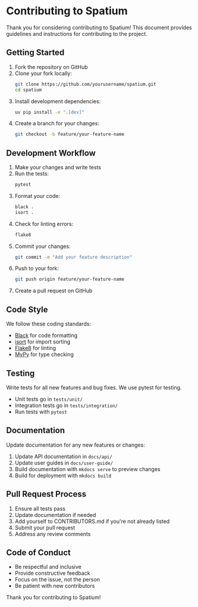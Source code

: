 # Contributing to Spatium

Thank you for considering contributing to Spatium! This document provides guidelines and instructions for contributing to the project.

## Getting Started

1. Fork the repository on GitHub
2. Clone your fork locally:
   ```bash
   git clone https://github.com/yourusername/spatium.git
   cd spatium
   ```
3. Install development dependencies:
   ```bash
   uv pip install -e ".[dev]"
   ```
4. Create a branch for your changes:
   ```bash
   git checkout -b feature/your-feature-name
   ```

## Development Workflow

1. Make your changes and write tests
2. Run the tests:
   ```bash
   pytest
   ```
3. Format your code:
   ```bash
   black .
   isort .
   ```
4. Check for linting errors:
   ```bash
   flake8
   ```
5. Commit your changes:
   ```bash
   git commit -m "Add your feature description"
   ```
6. Push to your fork:
   ```bash
   git push origin feature/your-feature-name
   ```
7. Create a pull request on GitHub

## Code Style

We follow these coding standards:

- [Black](https://black.readthedocs.io/) for code formatting
- [isort](https://pycqa.github.io/isort/) for import sorting
- [Flake8](https://flake8.pycqa.org/) for linting
- [MyPy](https://mypy.readthedocs.io/) for type checking

## Testing

Write tests for all new features and bug fixes. We use pytest for testing.

- Unit tests go in `tests/unit/`
- Integration tests go in `tests/integration/`
- Run tests with `pytest`

## Documentation

Update documentation for any new features or changes:

1. Update API documentation in `docs/api/`
2. Update user guides in `docs/user-guide/`
3. Build documentation with `mkdocs serve` to preview changes
4. Build for deployment with `mkdocs build`

## Pull Request Process

1. Ensure all tests pass
2. Update documentation if needed
3. Add yourself to CONTRIBUTORS.md if you're not already listed
4. Submit your pull request
5. Address any review comments

## Code of Conduct

- Be respectful and inclusive
- Provide constructive feedback
- Focus on the issue, not the person
- Be patient with new contributors

Thank you for contributing to Spatium!
